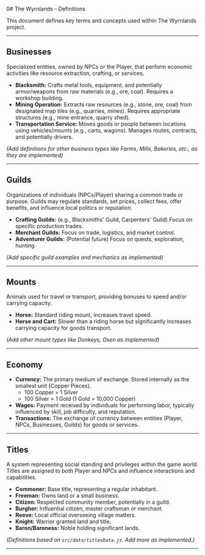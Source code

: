 0# The Wyrnlands - Definitions

This document defines key terms and concepts used within The Wyrnlands project.

---

## Businesses

Specialized entities, owned by NPCs or the Player, that perform economic activities like resource extraction, crafting, or services.

-   **Blacksmith:** Crafts metal tools, equipment, and potentially armor/weapons from raw materials (e.g., ore, coal). Requires a workshop building.
-   **Mining Operation:** Extracts raw resources (e.g., stone, ore, coal) from designated map tiles (e.g., quarries, mines). Requires appropriate structures (e.g., mine entrance, quarry shed).
-   **Transportation Service:** Moves goods or people between locations using vehicles/mounts (e.g., carts, wagons). Manages routes, contracts, and potentially drivers.

*(Add definitions for other business types like Farms, Mills, Bakeries, etc., as they are implemented)*

---

## Guilds

Organizations of individuals (NPCs/Player) sharing a common trade or purpose. Guilds may regulate standards, set prices, collect fees, offer benefits, and influence local politics or reputation.

-   **Crafting Guilds:** (e.g., Blacksmiths' Guild, Carpenters' Guild) Focus on specific production trades.
-   **Merchant Guilds:** Focus on trade, logistics, and market control.
-   **Adventurer Guilds:** (Potential future) Focus on quests, exploration, hunting.

*(Add specific guild examples and mechanics as implemented)*

---

## Mounts

Animals used for travel or transport, providing bonuses to speed and/or carrying capacity.

-   **Horse:** Standard riding mount, increases travel speed.
-   **Horse and Cart:** Slower than a riding horse but significantly increases carrying capacity for goods transport.

*(Add other mount types like Donkeys, Oxen as implemented)*

---

## Economy

-   **Currency:** The primary medium of exchange. Stored internally as the smallest unit (Copper Pieces).
    -   100 Copper = 1 Silver
    -   100 Silver = 1 Gold (1 Gold = 10,000 Copper)
-   **Wages:** Payment received by individuals for performing labor, typically influenced by skill, job difficulty, and reputation.
-   **Transactions:** The exchange of currency between entities (Player, NPCs, Businesses, Guilds) for goods or services.

---

## Titles

A system representing social standing and privileges within the game world. Titles are assigned to both Player and NPCs and influence interactions and capabilities.

-   **Commoner:** Base title, representing a regular inhabitant.
-   **Freeman:** Owns land or a small business.
-   **Citizen:** Respected community member, potentially in a guild.
-   **Burgher:** Influential citizen, master craftsman or merchant.
-   **Reeve:** Local official overseeing village matters.
-   **Knight:** Warrior granted land and title.
-   **Baron/Baroness:** Noble holding significant lands.

*(Definitions based on `src/data/titlesData.js`. Add more as implemented.)*

---